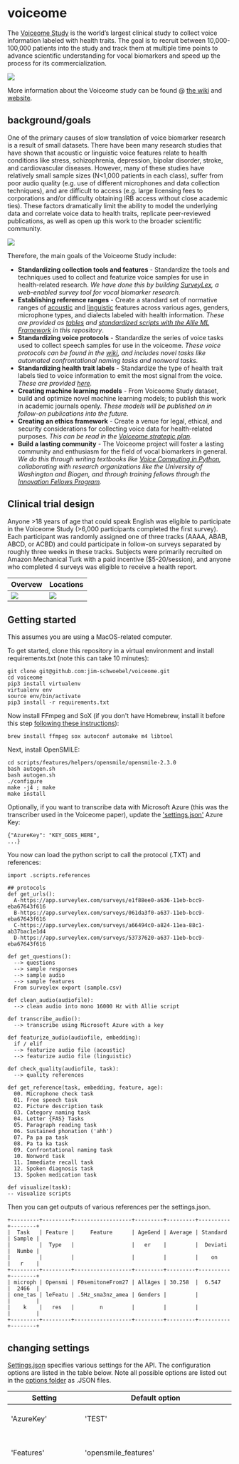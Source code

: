 # voiceome
The [Voiceome Study](https://www.voiceome.org/) is the world’s largest clinical study to collect voice information labeled with health traits. The goal is to recruit between 10,000-100,000 patients into the study and track them at multiple time points to advance scientific understanding for vocal biomarkers and speed up the process for its commercialization.

[![](https://github.com/jim-schwoebel/voiceome/blob/main/assets/images/thumbnails/voiceome.png?raw=true)](https://www.youtube.com/watch?v=lCk_mffvJ0A&feature=emb_logo)

More information about the Voiceome study can be found @ [the wiki](https://github.com/jim-schwoebel/voiceome/wiki) and [website](https://voiceome.org).

## background/goals
One of the primary causes of slow translation of voice biomarker research is a result of small datasets. There have been many research studies that have shown that acoustic or linguistic voice features relate to health conditions like stress, schizophrenia, depression, bipolar disorder, stroke, and cardiovascular diseases. However, many of these studies have relatively small sample sizes (N<1,000 patients in each class), suffer from poor audio quality (e.g. use of different microphones and data collection techniques), and are difficult to access (e.g. large licensing fees to corporations and/or difficulty obtaining IRB access without close academic ties). These factors dramatically limit the ability to model the underlying data and correlate voice data to health traits, replicate peer-reviewed publications, as well as open up this work to the broader scientific community.

![](https://github.com/jim-schwoebel/voiceome/blob/main/assets/images/thumbnails/confounds.png?raw=true)

Therefore, the main goals of the Voiceome Study include:

- **Standardizing collection tools and features** - Standardize the tools and techniques used to collect and featurize voice samples for use in health-related research. <em> We have done this by building [SurveyLex](https://surveylex.com), a web-enabled survey tool for vocal biomarker research.</em>
- **Establishing reference ranges** - Create a standard set of normative ranges of [acoustic](https://github.com/jim-schwoebel/voiceome/tree/main/assets/references/A/acoustics) and [linguistic](https://github.com/jim-schwoebel/voiceome/tree/main/assets/references/A/linguistics) features across various ages, genders, microphone types, and dialects labeled with health information. <em>These are provided as [tables](https://github.com/jim-schwoebel/voiceome/tree/main/assets/references/A/acoustics) and [standardized scripts with the Allie ML Framework](https://github.com/jim-schwoebel/allie) in this repository</em>.
- **Standardizing voice protocols** - Standardize the series of voice tasks used to collect speech samples for use in the voiceome. <em>These voice protocols can be found in the [wiki](https://github.com/jim-schwoebel/voiceome/wiki), and includes novel tasks like automated confrontational naming tasks and nonword tasks.</em>
- **Standardizing health trait labels** - Standardize the type of health trait labels tied to voice information to emit the most signal from the voice. <em>These are provided [here](https://github.com/jim-schwoebel/voiceome/wiki/16.-Health-labels#lichert-questions-custom-made).</em>
- **Creating machine learning models** - From Voiceome Study dataset, build and optimize novel machine learning models; to publish this work in academic journals openly. <em>These models will be published on in follow-on publications into the future.</em>
- **Creating an ethics framework** - Create a venue for legal, ethical, and security considerations for collecting voice data for health-related purposes. <em>This can be read in the [Voiceome strategic plan](https://drive.google.com/file/d/1Dme9tUq0eCepja_7Yg9sNqn_JWKaJxJm/view).</em>
- **Build a lasting community** - The Voiceome project will foster a lasting community and enthusiasm for the field of vocal biomarkers in general. <em>We do this through writing textbooks like [Voice Computing in Python](https://neurolex.ai/voicebook), collaborating with research organizations like the University of Washington and Biogen, and through training fellows through the [Innovation Fellows Program](http://neurolex.ai/research).</em>

## Clinical trial design
Anyone >18 years of age that could speak English was eligible to participate in the Voiceome Study (>6,000 participants completed the first survey). Each participant was randomly assigned one of three tracks (AAAA, ABAB, ABCD, or ACBD) and could participate in follow-on surveys separated by roughly three weeks in these tracks. Subjects were primarily recruited on Amazon Mechanical Turk with a paid incentive ($5-20/session), and anyone who completed 4 surveys was eligible to receive a health report.

| Overvew    |    Locations   |   
| ----------- | ----------- | 
|  ![](https://github.com/jim-schwoebel/voiceome/blob/main/assets/images/thumbnails/overview.png) | ![](https://github.com/jim-schwoebel/voiceome/blob/main/assets/images/thumbnails/locations.png) |

## Getting started
This assumes you are using a MacOS-related computer.

To get started, clone this repository in a virtual environment and install requirements.txt (note this can take 10 minutes):
```
git clone git@github.com:jim-schwoebel/voiceome.git
cd voiceome
pip3 install virtualenv
virtualenv env 
source env/bin/activate
pip3 install -r requirements.txt
```

Now install FFmpeg and SoX (if you don't have Homebrew, install it before this step [following these instructions](https://brew.sh/)):
```
brew install ffmpeg sox autoconf automake m4 libtool
```

Next, install OpenSMILE:
```
cd scripts/features/helpers/opensmile/opensmile-2.3.0
bash autogen.sh
bash autogen.sh
./configure
make -j4 ; make
make install
```

Optionally, if you want to transcribe data with Microsoft Azure (this was the transcriber used in the Voiceome paper), update the ['settings.json'](https://github.com/jim-schwoebel/voiceome/blob/main/settings.json) Azure Key:
```
{"AzureKey": "KEY_GOES_HERE", 
...}
```

You now can load the python script to call the protocol (.TXT) and references:
```
import .scripts.references

## protocols
def get_urls():
  A-https://app.surveylex.com/surveys/e1f88ee0-a636-11eb-bcc9-eba67643f616
  B-https://app.surveylex.com/surveys/061da3f0-a637-11eb-bcc9-eba67643f616
  C-https://app.surveylex.com/surveys/a66494c0-a824-11ea-88c1-ab37bac1e1d4
  D-https://app.surveylex.com/surveys/53737620-a637-11eb-bcc9-eba67643f616

def get_questions():
  --> questions 
  --> sample responses 
  --> sample audio
  --> sample features
  From surveylex export (sample.csv)

def clean_audio(audiofile):
  --> clean audio into mono 16000 Hz with Allie script

def transcribe_audio():
  --> transcribe using Microsoft Azure with a key
  
def featurize_audio(audiofile, embedding):
  if / elif
  --> featurize audio file (acoustic)
  --> featurize audio file (linguistic)

def check_quality(audiofile, task):
  --> quality references 
 
def get_reference(task, embedding, feature, age):
  00. Microphone check task
  01. Free speech task
  02. Picture description task
  03. Category naming task
  04. Letter {FAS} Tasks
  05. Paragraph reading task
  06. Sustained phonation ('ahh')
  07. Pa pa pa task
  08. Pa ta ka task
  09. Confrontational naming task
  10. Nonword task
  11. Immediate recall task
  12. Spoken diagnosis task
  13. Spoken medication task

def visualize(task):
-- visualize scripts
```

Then you can get outputs of various references per the settings.json.
```
+---------+---------+------------------+---------+---------+----------+--------+
|  Task   | Feature |     Feature      | AgeGend | Average | Standard | Sample |
|         |  Type   |                  |   er    |         |  Deviati |  Numbe |
|         |         |                  |         |         |    on    |   r    |
+---------+---------+------------------+---------+---------+----------+--------+
| microph | Opensmi | F0semitoneFrom27 | AllAges | 30.258  |  6.547   |  2466  |
| one_tas | leFeatu | .5Hz_sma3nz_amea | Genders |         |          |        |
|    k    |   res   |        n         |         |         |          |        |
+---------+---------+------------------+---------+---------+----------+--------+
```

## changing settings


[Settings.json](https://github.com/jim-schwoebel/voiceome/blob/main/settings.json) specifies various settings for the API. The configuration options are listed in the table below. Note all possible options are listed out in the [options folder](https://github.com/jim-schwoebel/voiceome/tree/main/data/options) as .JSON files.

| Setting     |    Default option   |  All Options | Description |
| ----------- | ----------- | ----------- | ----------- |
| 'AzureKey' | 'TEST' | Any string related to the Azure string | Azure key for API usage in transcription. | 
| 'Features' | 'opensmile_features' | ['opensmile_features', 'prosody_features' 'pause_features', 'audiotext_features'] | The default feature embedding to use to calculate features/references. |
| 'FeatureType' | 'F0semitoneFrom27.5Hz_sma3nz_amean' |  ['a', 'b', 'c', 'd', 'e', 'f', 'g', 'h', 'i', 'j', 'k', 'l', 'm', 'n', 'o', 'p', 'q', 'r', 's', 't', 'u', 'v', 'w', 'x', 'y', 'z', 'space', 'numbers', 'capletters', 'cc', 'cd', 'dt', 'ex', 'in', 'jj', 'jjr', 'jjs', 'ls', 'md', 'nn', 'nnp', 'nns', 'pdt', 'pos', 'prp', 'prp2', 'rbr', 'rbs', 'rp', 'to', 'uh', 'vb', 'vbd', 'vbg', 'vbn', 'vbp', 'vbz', 'wdt', 'wp', 'wrb', 'polarity', 'subjectivity', 'repeat', 'uniquewords', 'n_sents', 'n_words', 'n_chars', 'n_syllables', 'n_unique_words', 'n_long_words', 'n_monosyllable_words', 'n_polysyllable_words', 'flesch_kincaid_grade_level', 'flesch_reading_ease', 'smog_index', 'gunning_fog_index', 'coleman_liau_index', 'automated_readability_index', 'lix', 'gulpease_index', 'wiener_sachtextformel', 'PROPN', 'ADP', 'DET', 'NUM', 'PUNCT', 'SPACE', 'VERB', 'NOUN', 'ADV', 'CCONJ', 'PRON', 'ADJ', 'SYM', 'PART', 'INTJ', 'X', 'pos_other', 'NNP', 'IN', 'DT', 'CD', 'NNPS', ',', '_SP', 'VBZ', 'NN', 'RB', 'CC', '', 'NNS', '.', 'PRP', 'MD', 'VB', 'HYPH', 'VBD', 'JJ', ':', '-LRB-', '$', '-RRB-', 'VBG', 'VBN', 'NFP', 'RBR', 'POS', 'VBP', 'RP', 'JJS', 'PRP$', 'EX', 'JJR', 'WP', 'WDT', 'TO', 'WRB', 'PDT', 'AFX', 'RBS', 'UH', 'WP$', 'FW', 'XX', 'LS', 'ADD', 'tag_other', 'compound', 'ROOT', 'prep', 'det', 'pobj', 'nummod', 'punct', 'nsubj', 'advmod', 'conj', 'aux', 'dobj', 'nmod', 'acl', 'appos', 'npadvmod', 'amod', 'agent', 'case', 'intj', 'prt', 'pcomp', 'ccomp', 'attr', 'dep', 'acomp', 'poss', 'auxpass', 'expl', 'mark', 'nsubjpass', 'quantmod', 'advcl', 'relcl', 'oprd', 'neg', 'xcomp', 'csubj', 'predet', 'parataxis', 'dative', 'preconj', 'csubjpass', 'meta', 'dep_other', 'shape_other', 'mean sentence polarity', 'std sentence polarity', 'max sentence polarity', 'min sentence polarity', 'median sentence polarity', 'mean sentence subjectivity', 'std sentence subjectivity', 'max sentence subjectivity', 'min sentence subjectivity', 'median sentence subjectivity', 'character count', 'word count', 'sentence number', 'words per sentence', 'unique chunk noun text', 'unique chunk root text', 'unique chunk root head text', 'chunkdep ROOT', 'chunkdep pobj', 'chunkdep nsubj', 'chunkdep dobj', 'chunkdep conj', 'chunkdep appos', 'chunkdep attr', 'chunkdep nsubjpass', 'chunkdep dative', 'chunkdep pcomp', 'number of named entities', 'PERSON', 'NORP', 'FAC', 'ORG', 'GPE', 'LOC', 'PRODUCT', 'EVENT', 'WORK_OF_ART', 'LAW', 'LANGUAGE', 'DATE', 'TIME', 'PERCENT', 'MONEY', 'QUANTITY', 'ORDINAL', 'CARDINAL', 'filler ratio', 'type token ratio', 'standardized word entropy', 'question ratio', 'number ratio', 'Brunets Index', 'Honores statistic', 'datewords freq', 'word number', 'five word count', 'max word length', 'min word length', 'variance of vocabulary', 'std of vocabulary', 'sentencenum', 'periods', 'questions', 'interjections', 'repeatavg', 'filler_ratio', 'type_token_ratio', 'standardized_word_entropy', 'question_ratio', 'number_ratio', 'brunets_index', 'honores_statistic', 'pronoun_to_noun_ratio', 'F0semitoneFrom27.5Hz_sma3nz_amean', 'F0semitoneFrom27.5Hz_sma3nz_stddevNorm', 'F0semitoneFrom27.5Hz_sma3nz_percentile20.0', 'F0semitoneFrom27.5Hz_sma3nz_percentile50.0', 'F0semitoneFrom27.5Hz_sma3nz_percentile80.0', 'F0semitoneFrom27.5Hz_sma3nz_pctlrange0-2', 'F0semitoneFrom27.5Hz_sma3nz_meanRisingSlope', 'F0semitoneFrom27.5Hz_sma3nz_stddevRisingSlope', 'F0semitoneFrom27.5Hz_sma3nz_meanFallingSlope', 'F0semitoneFrom27.5Hz_sma3nz_stddevFallingSlope', 'loudness_sma3_amean', 'loudness_sma3_stddevNorm', 'loudness_sma3_percentile20.0', 'loudness_sma3_percentile50.0', 'loudness_sma3_percentile80.0', 'loudness_sma3_pctlrange0-2', 'loudness_sma3_meanRisingSlope', 'loudness_sma3_stddevRisingSlope', 'loudness_sma3_meanFallingSlope', 'loudness_sma3_stddevFallingSlope', 'jitterLocal_sma3nz_amean', 'jitterLocal_sma3nz_stddevNorm', 'shimmerLocaldB_sma3nz_amean', 'shimmerLocaldB_sma3nz_stddevNorm', 'HNRdBACF_sma3nz_amean', 'HNRdBACF_sma3nz_stddevNorm', 'logRelF0-H1-H2_sma3nz_amean', 'logRelF0-H1-H2_sma3nz_stddevNorm', 'logRelF0-H1-A3_sma3nz_amean', 'logRelF0-H1-A3_sma3nz_stddevNorm', 'F1frequency_sma3nz_amean', 'F1frequency_sma3nz_stddevNorm', 'F1bandwidth_sma3nz_amean', 'F1bandwidth_sma3nz_stddevNorm', 'F1amplitudeLogRelF0_sma3nz_amean', 'F1amplitudeLogRelF0_sma3nz_stddevNorm', 'F2frequency_sma3nz_amean', 'F2frequency_sma3nz_stddevNorm', 'F2amplitudeLogRelF0_sma3nz_amean', 'F2amplitudeLogRelF0_sma3nz_stddevNorm', 'F3frequency_sma3nz_amean', 'F3frequency_sma3nz_stddevNorm', 'F3amplitudeLogRelF0_sma3nz_amean', 'F3amplitudeLogRelF0_sma3nz_stddevNorm', 'alphaRatioV_sma3nz_amean', 'alphaRatioV_sma3nz_stddevNorm', 'hammarbergIndexV_sma3nz_amean', 'hammarbergIndexV_sma3nz_stddevNorm', 'slopeV0-500_sma3nz_amean', 'slopeV0-500_sma3nz_stddevNorm', 'slopeV500-1500_sma3nz_amean', 'slopeV500-1500_sma3nz_stddevNorm', 'alphaRatioUV_sma3nz_amean', 'hammarbergIndexUV_sma3nz_amean', 'slopeUV0-500_sma3nz_amean', 'slopeUV500-1500_sma3nz_amean', 'loudnessPeaksPerSec', 'VoicedSegmentsPerSec', 'MeanVoicedSegmentLengthSec', 'StddevVoicedSegmentLengthSec', 'MeanUnvoicedSegmentLength', 'StddevUnvoicedSegmentLength', 'Speech_Time_VADInt_1', 'Total_Time_VADInt_1', 'Pause_Time_VADInt_1', 'Pause_Percentage_VADInt_1', 'Pause_Speech_Ratio_VADInt_1', 'Mean_Pause_Length_VADInt_1', 'Pause_Variability_VADInt_1', 'Speech_Time_VADInt_2', 'Total_Time_VADInt_2', 'Pause_Time_VADInt_2', 'Pause_Percentage_VADInt_2', 'Pause_Speech_Ratio_VADInt_2', 'Mean_Pause_Length_VADInt_2', 'Pause_Variability_VADInt_2', 'Speech_Time_VADInt_3', 'Total_Time_VADInt_3', 'Pause_Time_VADInt_3', 'Pause_Percentage_VADInt_3', 'Pause_Speech_Ratio_VADInt_3', 'Mean_Pause_Length_VADInt_3', 'Pause_Variability_VADInt_3', 'UtteranceNumber', 'PauseNumber', 'AveragePauseLength', 'StdPauseLength', 'TimeToFirstPhonation', 'TimeToLastPhonation', 'UtterancePerMin', 'WordsPerMin', 'Duration'] | The default feature label for sorting data. |
| 'Task' | 'microphone_task' | ['microphone_task', 'freespeech_task', 'picture_task', 'category_task', 'letterf_task', 'paragraph_task', 'ahh_task', 'papapa_task', 'pataka_task', 'confrontational_task', 'nonword_task', 'recall_mandog_task', 'recall_tourbus_task', 'diagnosis_task', 'medication_task'] | The default task to customize API usage. | 
| 'TranscriptEngine' | "azure" | ["azure", "deepspeech_dict", "deepspeech_nodict", "wav2vec"] | The default transcription engine to use for audiotext_features. | 
| 'CleanAudio' | True | [True, False] | Whether or not you should clean audio files during featurization to mono16000Hz. | 
| 'DefaultAgeGender' | 'all' | ['TwentiesMale', 'TwentiesFemale', 'ThirtiesMale', 'ThirtiesFemale', 'FourtiesMale]', 'FourtiesFemale', 'FiftiesMale', 'FiftiesFemale', 'SixtiesMale', 'SixtiesFemale', 'AllAgesGenders'] | The default age and gender to use for reference ranges. | 

## surveys 
Here are the 4 main surveys used in the Voiceome clinical study:

| Survey     |    Link    |   Number of completions |
| ----------- | ----------- | ----------- |
| Survey A      | [https://app.surveylex.com/surveys/8a32cbb0-cc8a-11eb-9ea3-938cc8b6d71e](https://app.surveylex.com/surveys/8a32cbb0-cc8a-11eb-9ea3-938cc8b6d71e), but for new studies recommend a slightly altered survey [here](https://app.surveylex.com/surveys/2f5b97d0-cc94-11eb-8595-0ba9699e9d53).      | 6,426     |
| Survey B  | [https://app.surveylex.com/surveys/061da3f0-a637-11eb-bcc9-eba67643f616](https://app.surveylex.com/surveys/061da3f0-a637-11eb-bcc9-eba67643f616) | 1400 |
| Survey C | [https://app.surveylex.com/surveys/a66494c0-a824-11ea-88c1-ab37bac1e1d4](https://app.surveylex.com/surveys/a66494c0-a824-11ea-88c1-ab37bac1e1d4) | 800 |
| Survey D | [https://app.surveylex.com/surveys/53737620-a637-11eb-bcc9-eba67643f616](https://app.surveylex.com/surveys/53737620-a637-11eb-bcc9-eba67643f616) | 100 |

Previews for each of these surveys are provided below as .GIFs so that you can quickly visualize the survey experience for clinical study participants.

Note you can clone these surveys @ https://surveylex.com and replicate our work in other patient populations.

### [Survey A](https://app.surveylex.com/surveys/8a32cbb0-cc8a-11eb-9ea3-938cc8b6d71e)
![](https://github.com/jim-schwoebel/voiceome/blob/main/assets/images/A/A.gif)

| Survey fragment    |    Description   | Sample Audio |   
| ----------- | ----------- |  ----------- | 
| [Consent form](https://github.com/jim-schwoebel/voiceome/wiki/0.-Consent-form) | A standard consent form to opt into the Voiceome study. | n/a | 
| [Microphone check](https://github.com/jim-schwoebel/voiceome/wiki/00.-Microphone-check-task)| A fragment and information screen to test that a microphone is able to collect voice input from a browser. | [![](https://github.com/jim-schwoebel/voiceome/blob/main/assets/images/thumbnails/play.svg)](https://drive.google.com/file/d/1c54zKMuBxCririQrrbvKBuJG6c0UpgOK/view?usp=sharing) |
| [Free speech task](https://github.com/jim-schwoebel/voiceome/wiki/01.-Free-speech-task) | A free speech prompt to collect extemporaneous speech from clinical study participants. | [![](https://github.com/jim-schwoebel/voiceome/blob/main/assets/images/thumbnails/play.svg)](https://drive.google.com/file/d/1RcC8PY84rPg7qZKA6BFMXc2XmBElXM6e/view?usp=sharing) |
| [Category Naming Task](https://github.com/jim-schwoebel/voiceome/wiki/03.-Category-naming-task) | A prompt that asks participants to name as many animals as they can in one minute. | [![](https://github.com/jim-schwoebel/voiceome/blob/main/assets/images/thumbnails/play.svg)](https://drive.google.com/file/d/114XDxQwd621pQM5JYukXPRm5QONTpaGW/view?usp=sharing) |
| [Letter F Task](https://github.com/jim-schwoebel/voiceome/wiki/04.-Letter-%7BFAS%7D-Tasks) | A prompt that asks participants to name as many words that start with the letter F as they can in one minute. | [![](https://github.com/jim-schwoebel/voiceome/blob/main/assets/images/thumbnails/play.svg)](https://drive.google.com/file/d/1m-gRiiaPS4m7bFx7B22rgC5ZsBsejaZ9/view?usp=sharing) |
| [Paragraph Reading Task](https://github.com/jim-schwoebel/voiceome/wiki/05.-Paragraph-reading-task) | A prompt that asks participants to read the Caterpillar passage. | [![](https://github.com/jim-schwoebel/voiceome/blob/main/assets/images/thumbnails/play.svg)](https://drive.google.com/file/d/1pF4Jw6vTL3GOewZOn-dceD4z645ACEzg/view?usp=sharing) |
| [Sustained Phonation Task](https://github.com/jim-schwoebel/voiceome/wiki/06.-Sustained-phonation-('ahh')) | A prompt to ask users to hold a sustained phonation of 'ahh' for as long as they can in 30 seconds. | [![](https://github.com/jim-schwoebel/voiceome/blob/main/assets/images/thumbnails/play.svg)](https://drive.google.com/file/d/1XUrfVM_dnDeA21jaHRXtn6guspZczTeV/view?usp=sharing) |
| [Papapa Task](https://github.com/jim-schwoebel/voiceome/wiki/07.-Pa-pa-pa-task) | A voice task to say puh-puh-puh as many times as a clinical study participant can in 10 seconds. | [![](https://github.com/jim-schwoebel/voiceome/blob/main/assets/images/thumbnails/play.svg)](https://drive.google.com/file/d/1nqknAogTF90Zw6Cckcg85CjObVoYSpBG/view?usp=sharing) |
| [Pa-ta-ka Task](https://github.com/jim-schwoebel/voiceome/wiki/08.-Pa-ta-ka-task) | A voice task to say puh-tah-kah as many times as a clinical study participant can in 10 seconds. | [![](https://github.com/jim-schwoebel/voiceome/blob/main/assets/images/thumbnails/play.svg)](https://drive.google.com/file/d/1WFlkKbyUCREtyhybN-TFVGs3h8-Yj4nc/view?usp=sharing) |
| [Confrontational Naming Task](https://github.com/jim-schwoebel/voiceome/wiki/09.-Confrontational-naming-task) | Name 25 images back-to-back in a session. | [![](https://github.com/jim-schwoebel/voiceome/blob/main/assets/images/thumbnails/play.svg)](https://drive.google.com/file/d/1HgPxr0Kiz2z5PNtJ10iXAZnN0dnxhQJQ/view?usp=sharing) |
| [Nonword Naming Task](https://github.com/jim-schwoebel/voiceome/wiki/10.-Nonword-task) | Name a series of 10 nonsense words in a session. | [![](https://github.com/jim-schwoebel/voiceome/blob/main/assets/images/thumbnails/play.svg)](https://drive.google.com/file/d/1yaKH85Gm6kvuSjThKMkWnofWUS-VvMkG/view?usp=sharing) |
| [Immediate Recall Tasks](https://github.com/jim-schwoebel/voiceome/wiki/11.-Immediate-recall-task) | Recall 2 sentences played back in the browser immediately to test memory. | [![](https://github.com/jim-schwoebel/voiceome/blob/main/assets/images/thumbnails/play.svg)](https://drive.google.com/file/d/1OpNdamMRar9eJx2q3iouzKVZf02nCyLB/view?usp=sharing) |
| [Spoken Diagnosis Task](https://github.com/jim-schwoebel/voiceome/wiki/12.-Spoken-diagnosis-task) | Asks individuals to name their clinical diagnoses (optional speech task). | [![](https://github.com/jim-schwoebel/voiceome/blob/main/assets/images/thumbnails/play.svg)](https://drive.google.com/file/d/13v6Sj5GB6dDUWWTBaIbG2qGX9pWDjbEM/view?usp=sharing) |
| [Spoken Medication Task](https://github.com/jim-schwoebel/voiceome/wiki/13.-Spoken-medication-task) | Asks individuals to name their current medications that they are taking (optional speech task). | [![](https://github.com/jim-schwoebel/voiceome/blob/main/assets/images/thumbnails/play.svg)](https://drive.google.com/file/d/1I7PwZbK2xu9PPNyYoJ8qyW1bWk2qlyFC/view?usp=sharing) |
| [Confounding Questions](https://github.com/jim-schwoebel/voiceome/wiki/14.-Confounding-questions) | Survey section asking confounding questions like smoking histories, visual acuity, and other impairments. | n/a|
| [Demographic Questions](https://github.com/jim-schwoebel/voiceome/wiki/15.-Demographic-questions) | A standard list of demographic questions | n/a |
| [Health Labels](https://github.com/jim-schwoebel/voiceome/wiki/16.-Health-labels) | A standard list of health questionnaires that can be used as self-reported labels for vocal biomarker research. | n/a |
| [Fun Facts](https://github.com/jim-schwoebel/voiceome/wiki/17.-Fun-Facts) | Fun facts and other fragments in the survey that can be used to increase user engagement. | n/a |

### [Survey B](https://app.surveylex.com/surveys/061da3f0-a637-11eb-bcc9-eba67643f616)
![](https://github.com/jim-schwoebel/voiceome/blob/main/assets/images/B/B.gif)

### [Survey C](https://app.surveylex.com/surveys/a66494c0-a824-11ea-88c1-ab37bac1e1d4)
![](https://github.com/jim-schwoebel/voiceome/blob/main/assets/images/C/C.gif)

### [Survey D](https://app.surveylex.com/surveys/53737620-a637-11eb-bcc9-eba67643f616)
![](https://github.com/jim-schwoebel/voiceome/blob/main/assets/images/D/D.gif)

## Cite us
If you incorporate our work in your research, feel free to reference us with the APA format below:
```
Schwoebel, James, et al. "The Voiceome Study: A Longitudinal Normative Dataset and Protocol for Speech and Language Biomarker Research." Nature Methods. 2021.
```

## Data access
We have tried to make acoustic and linguistic feature reference ranges for each task as open as possible. These are available in this repository under an Apache 2.0 license.

The sample audio and spreadsheets released in this repository are also released under an Apache 2.0 license. They were recorded by Jim Schwoebel in a controlled setting, cloning the protocol on the SurveyLex product. We did not use any sample data from participants here to protect their identities.

Also, note that OpenSMILE GeMAPS features are for research-only use. Keep this in mind if you are working on commercial deployments. Read more about their dual licensing model [here](https://github.com/audeering/opensmile). Since this repository was in the scope of research, we fall within this dual license model and can publish these references openly.

Raw audio data and .CSV labels for the Voiceome Study is accessible via a commercial license. If you are interested to license or access the Voiceome dataset, please reach out to Jim Schwoebel (VP of Data and Research @ Sonde) @ jim.schwoebel@gmail.com.

## Collaborators
[![](https://github.com/jim-schwoebel/voiceome/blob/main/assets/images/thumbnails/sonde.png)](https://sondehealth.com)
[![](https://github.com/jim-schwoebel/voiceome/blob/main/assets/images/thumbnails/collaborators.png)](https://voiceome.org)

## References
Voice Protocols
- [00. Microphone check task](https://github.com/jim-schwoebel/voiceome/wiki/00.-Microphone-check-task)
- [01. Free speech task](https://github.com/jim-schwoebel/voiceome/wiki/01.-Free-speech-task)
- [02. Picture description task](https://github.com/jim-schwoebel/voiceome/wiki/02.-Picture-description-task)
- [03. Category naming task](https://github.com/jim-schwoebel/voiceome/wiki/03.-Category-naming-task)
- [04. Letter {FAS} Tasks](https://github.com/jim-schwoebel/voiceome/wiki/04.-Letter-%7BFAS%7D-Tasks)
- [05. Paragraph reading task](https://github.com/jim-schwoebel/voiceome/wiki/05.-Paragraph-reading-task)
- [06. Sustained phonation ('ahh')](https://github.com/jim-schwoebel/voiceome/wiki/06.-Sustained-phonation-('ahh'))
- [07. Pa pa pa task](https://github.com/jim-schwoebel/voiceome/wiki/07.-Pa-pa-pa-task)
- [08. Pa ta ka task](https://github.com/jim-schwoebel/voiceome/wiki/08.-Pa-ta-ka-task)
- [09. Confrontational naming task](https://github.com/jim-schwoebel/voiceome/wiki/09.-Confrontational-naming-task)
- [10. Nonword task](https://github.com/jim-schwoebel/voiceome/wiki/10.-Nonword-task)
- [11. Immediate recall task](https://github.com/jim-schwoebel/voiceome/wiki/11.-Immediate-recall-task)
- [12. Spoken diagnosis task](https://github.com/jim-schwoebel/voiceome/wiki/12.-Spoken-diagnosis-task)
- [13. Spoken medication task](https://github.com/jim-schwoebel/voiceome/wiki/13.-Spoken-medication-task)

Health questionniares 
- [Confounding questions](https://github.com/jim-schwoebel/voiceome/wiki/14.-Confounding-questions)
- [Demographic questions](https://github.com/jim-schwoebel/voiceome/wiki/15.-Demographic-questions)
- [Custom lichert scales](https://github.com/jim-schwoebel/voiceome/wiki/16.-Health-labels#lichert-questions-custom-made)
- [PHQ-9](https://www.mdcalc.com/phq-9-patient-health-questionnaire-9)
- [GAD-7](https://patient.info/doctor/generalised-anxiety-disorder-assessment-gad-7)
- [Altman Self-rating scale](https://psychology-tools.com/test/altman-self-rating-mania-scale)
- [Audit-C](https://www.mdcalc.com/audit-c-alcohol-use)
- [Sheehan disability scale](http://memorialparkpsychiatry.com/doc/sheehan_disability_scale.pdf)
- [ADHD Self-rating Scale - Part A](https://psychology-tools.com/test/adult-adhd-self-report-scale)
- [Insomnia Severity Index](https://www.ons.org/sites/default/files/InsomniaSeverityIndex_ISI.pdf)
- [Stanford Sleepiness Scale](https://www.med.upenn.edu/cbti/assets/user-content/documents/Stanford%20Sleepiness%20Scale.pdf)
- [PTSD-5](https://www.ptsd.va.gov/professional/assessment/documents/pc-ptsd5-screen.pdf)

Other references 
- [Allie ML repository](https://github.com/jim-schwoebel/allie)
- [Voicebook](https://github.com/jim-schwoebel/voicebook)
- [SurveyLex](https://surveylex.com)
- [OpenSmile GeMAPS](https://sail.usc.edu/publications/files/eyben-preprinttaffc-2015.pdf)
- [Voiceome strategic plan](https://drive.google.com/file/d/1Dme9tUq0eCepja_7Yg9sNqn_JWKaJxJm/view)
- [Voice_datasets repo](https://github.com/jim-schwoebel/voice_datasets)
- [Amazon Mechanical Turk](https://www.mturk.com/)
